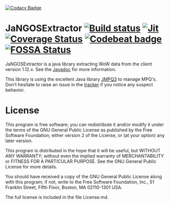 [![Codacy Badge](https://api.codacy.com/project/badge/Grade/8332fdd2383c485787b71bfea49090dc)](https://app.codacy.com/app/Warkdev/JaNGOSExtractor?utm_source=github.com&utm_medium=referral&utm_content=Warkdev/JaNGOSExtractor&utm_campaign=Badge_Grade_Dashboard)
# JaNGOSExtractor  [![Build status](https://travis-ci.com/Warkdev/JaNGOSExtractor.svg?branch=master)][1] [![Jit](https://jitpack.io/v/warkdev/JaNGOSExtractor.svg)][5] [![Coverage Status](https://coveralls.io/repos/github/Warkdev/JaNGOSExtractor/badge.svg?branch=master)][6] [![Codebeat badge](https://codebeat.co/badges/5ccfd060-8d57-4a51-9c6b-2688482f857e)][7] [![FOSSA Status](https://app.fossa.com/api/projects/git%2Bgithub.com%2FWarkdev%2FJaNGOSExtractor.svg?type=shield)](https://app.fossa.com/projects/git%2Bgithub.com%2FWarkdev%2FJaNGOSExtractor?ref=badge_shield)
JaNGOSExtractor is a java library extracting WoW data from the client version 1.12.x. See the [Javadoc][2] for more information.

This library is using the excellent Java library [JMPQ3][3] to manage MPQ's. Don't hesitate to raise an issue in the [tracker][4] if you notice any suspect behavior.

# License
This program is free software; you can redistribute it and/or modify it under the terms of the GNU General Public License as published by the Free Software Foundation; either version 2 of the License, or (at your option) any later version.

This program is distributed in the hope that it will be useful, but WITHOUT ANY WARRANTY; without even the implied warranty of MERCHANTABILITY or FITNESS FOR A PARTICULAR PURPOSE. See the GNU General Public License for more details.

You should have received a copy of the GNU General Public License along with this program; if not, write to the Free Software Foundation, Inc., 51 Franklin Street, Fifth Floor, Boston, MA 02110-1301 USA.

The full license is included in the file License.md.

[1]: https://travis-ci.com/Warkdev/JaNGOSExtractor "Travis CI · JaNGOS Extractor build status"
[2]: https://warkdev.github.io/JaNGOSExtractor/apidocs/ "JaNGOS Extractor javadoc"
[3]: https://github.com/inwc3/JMPQ3/ "JMPQ3 Library"
[4]: https://github.com/JaNGOSExtractor/issues/ "JaNGOS Extractor Issues"
[5]: https://jitpack.io/#warkdev/JaNGOSExtractor "JaNGOS Extractor Jitpack"
[6]: https://coveralls.io/github/Warkdev/JaNGOSExtractor?branch=master "JaNGOS Extractor Coverage status"
[7]: https://codebeat.co/projects/github-com-warkdev-jangosextractor-master "JaNGOS Extractor Codebeat status"